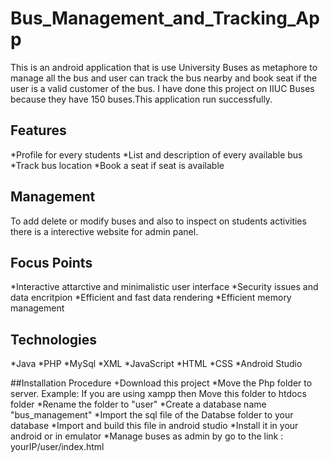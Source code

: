 # Bus_Management_and_Tracking_App
This is an android application that is use University Buses as metaphore to manage all the bus and user can track the bus nearby and book seat if the user is a valid customer of the bus. I have done this project on IIUC Buses because they have 150 buses.This application run successfully.

## Features
*Profile for every students
*List and description of every available bus 
*Track bus location
*Book a seat if seat is available 

## Management
To add delete or modify buses and also to inspect on students activities there is a interective website for admin panel.

## Focus Points
*Interactive attarctive and minimalistic user interface
*Security issues and data encritpion 
*Efficient and fast data rendering
*Efficient memory management

## Technologies
*Java
*PHP
*MySql
*XML
*JavaScript
*HTML
*CSS
*Android Studio

##Installation Procedure
+Download this project
*Move the Php folder to server. Example: If you are using xampp then Move this folder to htdocs folder
*Rename the folder to "user"
*Create a database name "bus_management"
*Import the sql file of the Databse folder to your database 
*Import and build this file in android studio
*Install it in your android or in emulator
*Manage buses as admin by go to the link : yourIP/user/index.html
